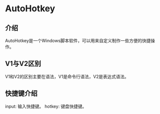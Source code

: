 # AutoHotkey

## 介绍

AutoHotkey是一个Windows脚本软件，可以用来自定义制作一些方便的快捷操作。

## V1与V2区别

V1和V2的区别主要在语法，V1是命令行语法，V2是表达式语法。

## 快捷键介绍

input: 输入快捷键。
hotkey: 键盘快捷键。
